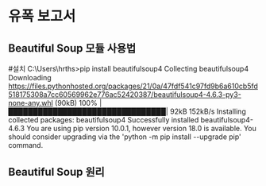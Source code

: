 유폭 보고서
==========

Beautiful Soup 모듈 사용법
-------------------------
#설치
    C:\Users\hrths>pip install beautifulsoup4
    Collecting beautifulsoup4
    Downloading https://files.pythonhosted.org/packages/21/0a/47fdf541c97fd9b6a610cb5fd518175308a7cc60569962e776ac52420387/beautifulsoup4-4.6.3-py3-none-any.whl (90kB)
    100% |████████████████████████████████| 92kB 152kB/s
    Installing collected packages: beautifulsoup4
    Successfully installed beautifulsoup4-4.6.3
    You are using pip version 10.0.1, however version 18.0 is available.
    You should consider upgrading via the 'python -m pip install --upgrade pip' command.
    
Beautiful Soup 원리
-------------------------


    
